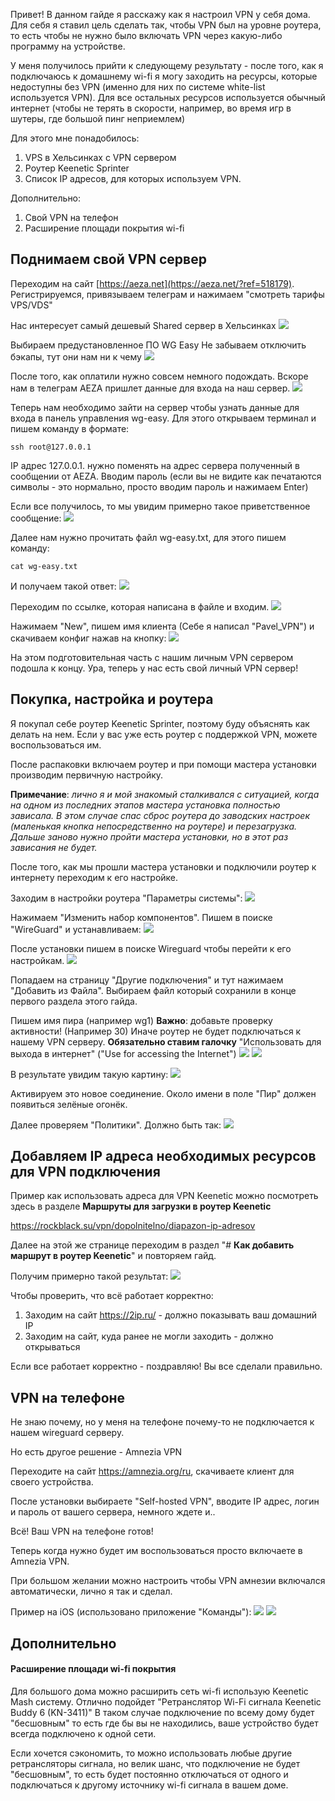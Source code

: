 Привет! 
В данном гайде я расскажу как я настроил VPN у себя дома. 
Для себя я ставил цель сделать так, чтобы VPN был на уровне роутера, то есть чтобы не нужно было включать VPN через какую-либо программу на устройстве. 

У меня получилось прийти к следующему результату - после того, как я подключаюсь к домашнему wi-fi я могу заходить 
на ресурсы, которые недоступны без VPN (именно для них по системе white-list используется VPN). 
Для все остальных ресурсов используется обычный интернет 
(чтобы не терять в скорости, например, во время игр в шутеры, где большой пинг неприемлем)

Для этого мне понадобилось: 
1) VPS в Хельсинках с VPN сервером 
2) Роутер Keenetic Sprinter
3) Список IP адресов, для которых используем VPN.

Дополнительно: 
1) Свой VPN на телефон
2) Расширение площади покрытия wi-fi
## Поднимаем свой VPN сервер

Переходим на сайт [https://aeza.net](https://aeza.net/?ref=518179).
Регистрируемся, привязываем телеграм и нажимаем "смотреть тарифы VPS/VDS"

Нас интересует самый дешевый Shared сервер в Хельсинках
![](img/20241008184859.png)

Выбираем предустановленное ПО WG Easy 
Не забываем отключить бэкапы, тут они нам ни к чему
![](img/20241008185257.png)

После того, как оплатили нужно совсем немного подождать. Вскоре нам в телеграм AEZA пришлет данные для входа на наш сервер. 
![](img/20241008185825.png)

Теперь нам необходимо зайти на сервер чтобы узнать данные для входа в панель управления wg-easy.
Для этого открываем терминал и пишем команду в формате: 

```shell
ssh root@127.0.0.1
```

IP адрес 127.0.0.1. нужно поменять на адрес сервера полученный в сообщении от AEZA. 
Вводим пароль (если вы не видите как печатаются символы - это нормально, просто вводим пароль и нажимаем Enter)

Если все получилось, то мы увидим примерно такое приветственное сообщение: 
![](img/20241008191122.png)

Далее нам нужно прочитать файл wg-easy.txt, для этого  пишем команду: 
```shell
cat wg-easy.txt
```

И получаем такой ответ: 
![](img/20241008190617.png)

Переходим по ссылке, которая написана в файле и входим. 
![](img/19.14.18.png)

Нажимаем "New", пишем имя клиента (Себе я написал "Pavel_VPN") и скачиваем конфиг нажав на кнопку: 
![](img/19.16.10.png)

На этом подготовительная часть с нашим личным VPN сервером подошла к концу. Ура, теперь у нас есть свой личный VPN сервер! 

## Покупка, настройка и роутера 

Я покупал себе роутер Keenetic Sprinter, поэтому буду объяснять как делать на нем. Если у вас уже есть роутер с поддержкой VPN, можете воспользоваться им. 

После распаковки включаем роутер и при помощи мастера установки производим первичную настройку. 

**Примечание**: *лично я и мой знакомый сталкивался с ситуацией, когда на одном из последних этапов мастера установка полностью зависала. В этом случае спас сброс роутера до заводских настроек (маленькая кнопка непосредственно на роутере) и перезагрузка. Дальше заново нужно пройти мастера установки, но в этот раз зависания не будет.* 

После того, как мы прошли мастера установки и подключили роутер к интернету переходим к его настройке. 

Заходим в настройки роутера "Параметры системы":
![](img/19.31.00.png)

Нажимаем "Изменить набор компонентов". Пишем в поиске "WireGuard" и устанавливаем:
![](img/19.33.16.png)

После установки пишем в поиске Wireguard чтобы перейти к его настройкам. 
![](img/19.34.09.png)

Попадаем на страницу "Другие подключения" и тут нажимаем "Добавить из Файла". Выбираем файл который сохранили в конце первого раздела этого гайда. 

Пишем имя пира (например wg1)
**Важно**: добавьте проверку активности! (Например 30) 
Иначе роутер не будет подключаться к нашему VPN серверу. 
**Обязательно ставим галочку** "Использовать для выхода в интернет" ("Use for accessing the Internet")
![](img/19.44.03.png)
![](img/20241008193733.png)

В результате увидим такую картину: 
![](img/20241008193541.png)

Активируем это новое соединение. Около имени в поле "Пир" должен появиться зелёные огонёк. 

Далее проверяем "Политики". Должно быть так: 
![](img/19.46.32.png)
## Добавляем IP адреса необходимых ресурсов для VPN подключения

Пример как использовать адреса для VPN Keenetic можно посмотреть здесь в разделе **Маршруты для загрузки в роутер Keenetic**  
  
https://rockblack.su/vpn/dopolnitelno/diapazon-ip-adresov

Далее на этой же странице переходим в раздел "# **Как добавить маршрут в роутер Keenetic**" и повторяем гайд. 

Получим примерно такой результат: 
![](img/20.05.13.png)

Чтобы проверить, что всё работает корректно: 
1) Заходим на сайт https://2ip.ru/ - должно показывать ваш домашний IP 
2) Заходим на сайт, куда ранее не могли заходить - должно открываться

Если все работает корректно - поздравляю! Вы все сделали правильно. 

## VPN на телефоне

Не знаю почему, но у меня на телефоне почему-то не подключается к нашем wireguard серверу. 

Но есть другое решение - Amnezia VPN

Переходите на сайт https://amnezia.org/ru, скачиваете клиент для своего устройства. 

После установки выбираете "Self-hosted VPN", вводите IP адрес, логин и пароль от вашего сервера, немного ждете и..

Всё! Ваш VPN на телефоне готов! 

Теперь когда нужно будет им воспользоваться просто включаете в Amnezia VPN. 

При большом желании можно настроить чтобы VPN амнезии включался автоматически, лично я так и сделал. 

Пример на iOS (использовано приложение "Команды"): 
![](img/20241008201453.png)
![](img/20241008201501.png)

## Дополнительно
#### Расширение площади wi-fi покрытия

Для большого дома можно расширить сеть wi-fi использую Keenetic Mash систему. 
Отлично подойдет "Ретранслятор Wi-Fi сигнала Keenetic Buddy 6 (KN-3411)"
В таком случае подключение по всему дому будет "бесшовным" то есть где бы вы не находились, ваше устройство будет всегда подключено к одной сети. 

Если хочется сэкономить, то можно использовать любые другие ретрансляторы сигнала, но велик шанс, что подключение не будет "бесшовным", то есть будет постоянно отключаться от одного и подключаться к другому источнику wi-fi сигнала в вашем доме. 
